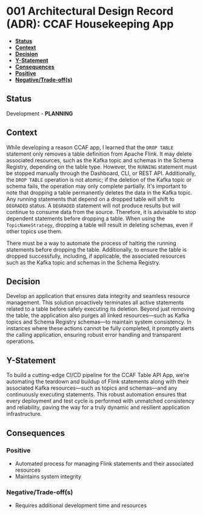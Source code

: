 # 001 Architectural Design Record (ADR):  CCAF Housekeeping App


<!-- toc -->
+ [**Status**](#status)
+ [**Context**](#context)
+ [**Decision**](#decision)
+ [**Y-Statement**](#y-statement)
+ [**Consequences**](#consequences)
+ [**Positive**](#positive)
+ [**Negative/Trade-off(s)**](#negativetrade-offs)
<!-- tocstop -->

## Status
Development - **PLANNING**

## Context
While developing a reason CCAF app, I learned that the `DROP TABLE` statement only removes a table definition from Apache Flink. It may delete associated resources, such as the Kafka topic and schemas in the Schema Registry, depending on the table type. However, the `RUNNING` statement must be stopped manually through the Dashboard, CLI, or REST API. Additionally, the `DROP TABLE` operation is not atomic; if the deletion of the Kafka topic or schema fails, the operation may only complete partially. It's important to note that dropping a table permanently deletes the data in the Kafka topic. Any running statements that depend on a dropped table will shift to `DEGRADED` status. A `DEGRADED` statement will not produce results but will continue to consume data from the source. Therefore, it is advisable to stop dependent statements before dropping a table. When using the `TopicNameStrategy`, dropping a table will result in deleting schemas, even if other topics use them.

There must be a way to automate the process of halting the running statements before dropping the table. Additionally, to ensure the table is dropped successfully, including, if applicable, the associated resources such as the Kafka topic and schemas in the Schema Registry.

## Decision
Develop an application that ensures data integrity and seamless resource management. This solution proactively terminates all active statements related to a table before safely executing its deletion. Beyond just removing the table, the application also purges all linked resources—such as Kafka topics and Schema Registry schemas—to maintain system consistency. In instances where these actions cannot be fully completed, it promptly alerts the calling application, ensuring robust error handling and transparent operations.

## Y-Statement
To build a cutting-edge CI/CD pipeline for the CCAF Table API App, we’re automating the teardown and buildup of Flink statements along with their associated Kafka resources—such as topics and schemas—and any continuously executing statements. This robust automation ensures that every deployment and test cycle is performed with unmatched consistency and reliability, paving the way for a truly dynamic and resilient application infrastructure.

## Consequences

### Positive
- Automated process for managing Flink statements and their associated resources
- Maintains system integrity

### Negative/Trade-off(s)
- Requires additional development time and resources
